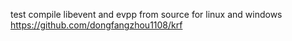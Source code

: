 test compile libevent and evpp from source for linux and windows
https://github.com/dongfangzhou1108/krf
